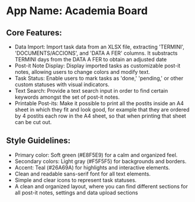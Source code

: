 # **App Name**: Academia Board

## Core Features:

- Data Import: Import task data from an XLSX file, extracting 'TERMINI', 'DOCUMENTS/ACCIONS', and 'DATA A FER' columns. It substracts TERMINI days from the DATA A FER to obtain an adjusted date
- Post-it Note Display: Display imported tasks as customizable post-it notes, allowing users to change colors and modify text.
- Task Status: Enable users to mark tasks as 'done,' 'pending,' or other custom statuses with visual indicators.
- Text Search: Provide a text search input in order to find certain keywords amongst the set of post-it notes.
- Printable Post-its: Make it possible to print all the postits inside an A4 sheet in which they fit and look good, for example that they are ordered by 4 postits each row in the A4 sheet, so that when printing that sheet can be cut out.

## Style Guidelines:

- Primary color: Soft green (#E8F5E9) for a calm and organized feel.
- Secondary colors: Light gray (#F5F5F5) for backgrounds and borders.
- Accent: Teal (#26A69A) for highlights and interactive elements.
- Clean and readable sans-serif font for all text elements.
- Simple and clear icons to represent task statuses.
- A clean and organized layout, where you can find different sections for all post-it notes, settings and data upload sections